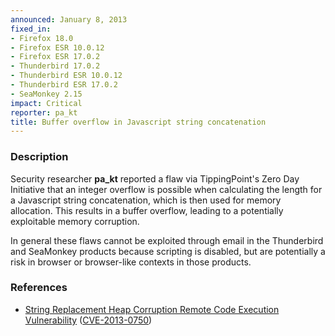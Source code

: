 ```yaml
---
announced: January 8, 2013
fixed_in:
- Firefox 18.0
- Firefox ESR 10.0.12
- Firefox ESR 17.0.2
- Thunderbird 17.0.2
- Thunderbird ESR 10.0.12
- Thunderbird ESR 17.0.2
- SeaMonkey 2.15
impact: Critical
reporter: pa_kt
title: Buffer overflow in Javascript string concatenation
---
```


<h3>Description</h3>

<p>Security researcher <strong>pa_kt</strong> reported a flaw via TippingPoint's Zero Day Initiative that an integer overflow is possible when calculating the length for a Javascript string concatenation, which is then used for memory allocation. This results in a buffer overflow, leading to a potentially exploitable memory corruption.
</p>

<p class="note">In general these flaws cannot be exploited through email in the Thunderbird and SeaMonkey products because scripting is disabled, but are potentially a risk in browser or browser-like contexts in those products.
</p>

<h3>References</h3>

<ul>
  <li><a href="https://bugzilla.mozilla.org/show_bug.cgi?id=805121">
      String Replacement Heap Corruption Remote Code Execution Vulnerability</a> (<a href="http://cve.mitre.org/cgi-bin/cvename.cgi?name=CVE-2013-0750" class="ex-ref">CVE-2013-0750</a>)</li>
</ul>



